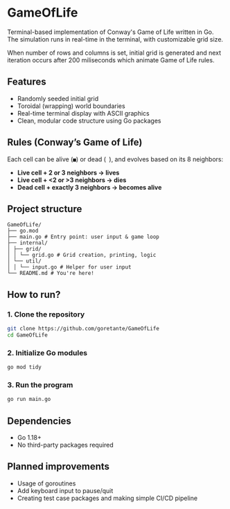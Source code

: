# GameOfLife

Terminal-based implementation of Conway's Game of Life written in Go.
The simulation runs in real-time in the terminal, with customizable grid size.

When number of rows and columns is set, initial grid is generated and next iteration occurs after 200 miliseconds which animate Game of Life rules.

## Features
- Randomly seeded initial grid
- Toroidal (wrapping) world boundaries
- Real-time terminal display with ASCII graphics
- Clean, modular code structure using Go packages

## Rules (Conway’s Game of Life)

Each cell can be alive (`■`) or dead (` `), and evolves based on its 8 neighbors:

- **Live cell + 2 or 3 neighbors → lives**
- **Live cell + <2 or >3 neighbors → dies**
- **Dead cell + exactly 3 neighbors → becomes alive**

## Project structure
```
GameOfLife/
├── go.mod
├── main.go # Entry point: user input & game loop
├── internal/
│ ├── grid/
│ │ └── grid.go # Grid creation, printing, logic
│ └── util/
│ │ └── input.go # Helper for user input
└── README.md # You're here!
```

## How to run?
### 1. Clone the repository
```bash
git clone https://github.com/goretante/GameOfLife
cd GameOfLife
```

### 2. Initialize Go modules
```bash
go mod tidy
```

### 3. Run the program
```bash
go run main.go
```

## Dependencies
- Go 1.18+
- No third-party packages required

## Planned improvements
- Usage of goroutines
- Add keyboard input to pause/quit
- Creating test case packages and making simple CI/CD pipeline